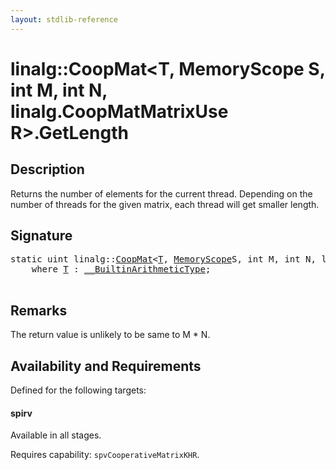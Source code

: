 ```yaml
---
layout: stdlib-reference
---
```


# linalg::CoopMat\<T, MemoryScope S, int M, int N, linalg\.CoopMatMatrixUse R\>\.GetLength

## Description

Returns the number of elements for the current thread.
Depending on the number of threads for the given matrix, each
thread will get smaller length.




## Signature 

<pre>
<span class='code_keyword'>static</span> <span class="code_keyword">uint</span> linalg::<a href="index.html" class="code_type">CoopMat</a>&lt;<a href="index.html#typeparam-T" class="code_type">T</a>, <a href="../memoryscope-06/index.html" class="code_type">MemoryScope</a>S, <span class="code_keyword">int</span> M, <span class="code_keyword">int</span> N, linalg.<a href="../coopmatmatrixuse-047d/index.html" class="code_type">CoopMatMatrixUse</a>R&gt;.<a href="getlength-03.html">GetLength</a>()
    <span class='code_keyword'>where</span> <a href="index.html#typeparam-T" class="code_type">T</a> : <a href="../../interfaces/0_builtinarithmetictype-029j/index.html" class="code_type">__BuiltinArithmeticType</a>;

</pre>

## Remarks
The return value is unlikely to be same to M * N.


## Availability and Requirements

Defined for the following targets:

#### spirv
Available in all stages.

Requires capability: `spvCooperativeMatrixKHR`.


